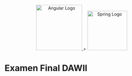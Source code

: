 <p align="center">    
    <a href="https://angular.io/" target="_blank">
        <img src="https://upload.wikimedia.org/wikipedia/commons/c/cf/Angular_full_color_logo.svg" width=150 alt="Angular Logo">
    </a>
    +
    <a href="https://spring.io/projects/spring-boot" target="_blank">
        <img src="https://upload.wikimedia.org/wikipedia/commons/7/79/Spring_Boot.svg" width=130 alt="Spring Logo">
    </a>
</p>

# Examen Final DAWII
